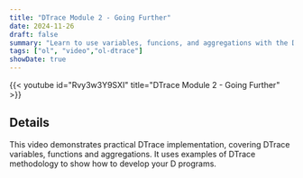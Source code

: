 ```yaml
---
title: "DTrace Module 2 - Going Further"
date: 2024-11-26
draft: false
summary: "Learn to use variables, funcions, and aggregations with the DTrace tracing tool for Oracle Linux."
tags: ["ol", "video","ol-dtrace"]
showDate: true
---
```


{{< youtube id="Rvy3w3Y9SXI" title="DTrace Module 2 - Going Further" >}}

## Details

This video demonstrates practical DTrace implementation, covering DTrace variables, functions and aggregations. 
It uses examples of DTrace methodology to show how to develop your D programs.
